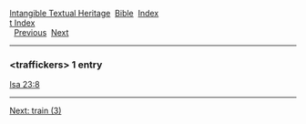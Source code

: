 [Intangible Textual Heritage](../../index)  [Bible](../index) 
[Index](index)   
[t Index](_t_)  
  [Previous](c11712)  [Next](c11714) 

------------------------------------------------------------------------

### &lt;traffickers&gt; 1 entry

[Isa 23:8](../kjv/isa023.htm#008)  

------------------------------------------------------------------------

[Next: train (3)](c11714)
